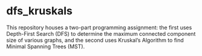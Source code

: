 # dfs_kruskals
This repository houses a two-part programming assignment: the first uses Depth-First Search (DFS) to determine the maximum connected component size of various graphs, and the second uses Kruskal’s Algorithm to find Minimal Spanning Trees (MST).
